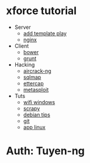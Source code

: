 # xforce tutorial

* Server
  * [add template play](./add_template_play)
  * [nginx](./nginx)
* Client
  * [bower](./bower_tutorial)
  * [grunt](./grunt_tutorial)
* Hacking
  * [aircrack-ng](./hack_wifi)
  * [sqlmap](./hack_sql_injection)
  * [ettercap](./hack_dns)
  * [metasploit](./hack_metasploit)
* Tuts
  * [wifi windows](./windown_open_wifi)
  * [scrapy](./crawlData)
  * [debian tips](./debian_tips)
  * [git](./git)
  * [app linux](./app_linux)
# Auth: Tuyen-ng
